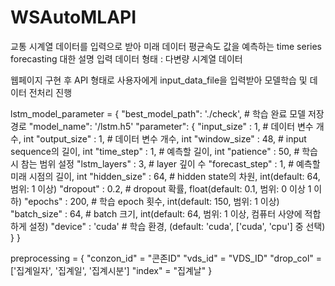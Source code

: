 # WSAutoMLAPI

교통 시계열 데이터를 입력으로 받아 미래 데이터 평균속도 값을 예측하는 time series forecasting 대한 설명
입력 데이터 형태 : 다변량 시계열 데이터

웹페이지 구현 후 API 형태로 사용자에게 input_data_file을 입력받아 모델학습 및 데이터 전처리 진행

lstm_model_parameter = {
    "best_model_path": './check',  # 학습 완료 모델 저장 경로
    "model_name": '/lstm.h5'
    "parameter": {
        "input_size" : 1,  # 데이터 변수 개수, int
        "output_size" : 1, # 데이터 변수 개수, int
        "window_size" : 48,  # input sequence의 길이, int
        "time_step" : 1, # 예측할 길이, int
        "patience" : 50, # 학습 시 참는 범위 설정
        "lstm_layers" : 3, # layer 깊이 수
        "forecast_step" : 1,  # 예측할 미래 시점의 길이, int
        "hidden_size" : 64,  # hidden state의 차원, int(default: 64, 범위: 1 이상)
        "dropout" : 0.2,  # dropout 확률, float(default: 0.1, 범위: 0 이상 1 이하)
        "epochs" : 200,  # 학습 epoch 횟수, int(default: 150, 범위: 1 이상)
        "batch_size" : 64,  # batch 크기, int(default: 64, 범위: 1 이상, 컴퓨터 사양에 적합하게 설정)
        "device" : 'cuda'  # 학습 환경, (default: 'cuda', ['cuda', 'cpu'] 중 선택)
    }
}

preprocessing = {
    "conzon_id" = "콘존ID"
    "vds_id" = "VDS_ID"
    "drop_col" = ['집계일자', '집계일', '집계시분']
    "index" = "집계날"
}

